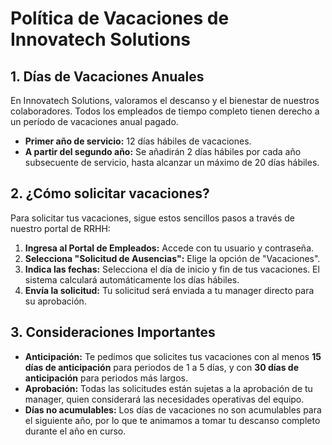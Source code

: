 # Política de Vacaciones de Innovatech Solutions

## 1. Días de Vacaciones Anuales

En Innovatech Solutions, valoramos el descanso y el bienestar de nuestros colaboradores. Todos los empleados de tiempo completo tienen derecho a un período de vacaciones anual pagado.

- **Primer año de servicio:** 12 días hábiles de vacaciones.
- **A partir del segundo año:** Se añadirán 2 días hábiles por cada año subsecuente de servicio, hasta alcanzar un máximo de 20 días hábiles.

## 2. ¿Cómo solicitar vacaciones?

Para solicitar tus vacaciones, sigue estos sencillos pasos a través de nuestro portal de RRHH:

1.  **Ingresa al Portal de Empleados:** Accede con tu usuario y contraseña.
2.  **Selecciona "Solicitud de Ausencias":** Elige la opción de "Vacaciones".
3.  **Indica las fechas:** Selecciona el día de inicio y fin de tus vacaciones. El sistema calculará automáticamente los días hábiles.
4.  **Envía la solicitud:** Tu solicitud será enviada a tu manager directo para su aprobación.

## 3. Consideraciones Importantes

-   **Anticipación:** Te pedimos que solicites tus vacaciones con al menos **15 días de anticipación** para periodos de 1 a 5 días, y con **30 días de anticipación** para periodos más largos.
-   **Aprobación:** Todas las solicitudes están sujetas a la aprobación de tu manager, quien considerará las necesidades operativas del equipo.
-   **Días no acumulables:** Los días de vacaciones no son acumulables para el siguiente año, por lo que te animamos a tomar tu descanso completo durante el año en curso.